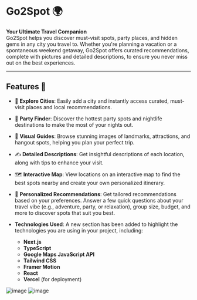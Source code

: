 # Go2Spot 🌍

**Your Ultimate Travel Companion**  
Go2Spot helps you discover must-visit spots, party places, and hidden gems in any city you travel to. Whether you're planning a vacation or a spontaneous weekend getaway, Go2Spot offers curated recommendations, complete with pictures and detailed descriptions, to ensure you never miss out on the best experiences.

---

## Features 🚀

- 🌆 **Explore Cities**: Easily add a city and instantly access curated, must-visit places and local recommendations.
- 🎉 **Party Finder**: Discover the hottest party spots and nightlife destinations to make the most of your nights out.
- 📸 **Visual Guides**: Browse stunning images of landmarks, attractions, and hangout spots, helping you plan your perfect trip.
- ✍️ **Detailed Descriptions**: Get insightful descriptions of each location, along with tips to enhance your visit.
- 🗺️ **Interactive Map**: View locations on an interactive map to find the best spots nearby and create your own personalized itinerary.
- 🤖 **Personalized Recommendations**: Get tailored recommendations based on your preferences. Answer a few quick questions about your travel vibe (e.g., adventure, party, or relaxation), group size, budget, and more to discover spots that suit you best.

- **Technologies Used**: A new section has been added to highlight the technologies you are using in your project, including:
  - **Next.js**
  - **TypeScript**
  - **Google Maps JavaScript API**
  - **Tailwind CSS**
  - **Framer Motion**
  - **React**
  - **Vercel** (for deployment)
  



![image](https://github.com/user-attachments/assets/0adc234a-6bf9-4015-80b6-efe0f0280088)
![image](https://github.com/user-attachments/assets/9ef37101-168a-4bdc-9fc3-2c9632592125)







